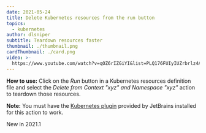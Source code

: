 ```yaml
---
date: 2021-05-24
title: Delete Kubernetes resources from the run button
topics:
  - kubernetes
author: dlsniper
subtitle: Teardown resources faster
thumbnail: ./thumbnail.png
cardThumbnail: ./card.png
video: >-
  https://www.youtube.com/watch?v=qOZ6rIZGiYI&list=PLQ176FUIyIUZrbrlz4AY1V8VzBJKZyVlW&index=34
---
```


**How to use:**
Click on the _Run_ button in a Kubernetes resources definition file
and select the _Delete from Context "xyz" and Namespace "xyz"_
action to teardown those resources.

**Note:** You must have the <a href="https://plugins.jetbrains.com/plugin/10485-kubernetes">Kubernetes plugin</a> provided by JetBrains installed for this action to work.

<span class="tag is-rounded">New in 2021.1</span>
